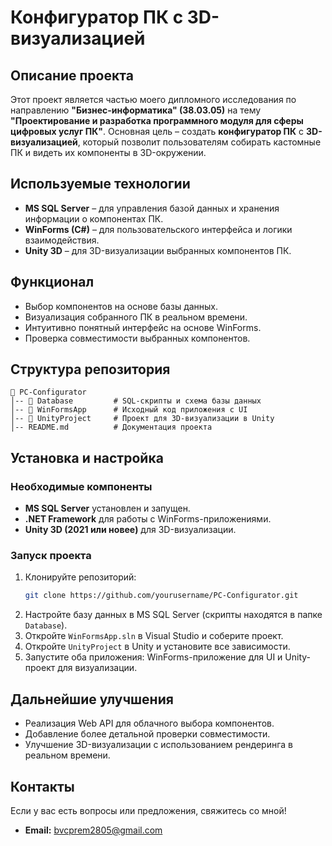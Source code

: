 # Конфигуратор ПК с 3D-визуализацией

## Описание проекта
Этот проект является частью моего дипломного исследования по направлению **"Бизнес-информатика" (38.03.05)** на тему **"Проектирование и разработка программного модуля для сферы цифровых услуг ПК"**. Основная цель – создать **конфигуратор ПК** с **3D-визуализацией**, который позволит пользователям собирать кастомные ПК и видеть их компоненты в 3D-окружении.

## Используемые технологии
- **MS SQL Server** – для управления базой данных и хранения информации о компонентах ПК.
- **WinForms (C#)** – для пользовательского интерфейса и логики взаимодействия.
- **Unity 3D** – для 3D-визуализации выбранных компонентов ПК.

## Функционал
- Выбор компонентов на основе базы данных.
- Визуализация собранного ПК в реальном времени.
- Интуитивно понятный интерфейс на основе WinForms.
- Проверка совместимости выбранных компонентов.

## Структура репозитория
```
📂 PC-Configurator
│-- 📂 Database         # SQL-скрипты и схема базы данных
│-- 📂 WinFormsApp      # Исходный код приложения с UI
│-- 📂 UnityProject     # Проект для 3D-визуализации в Unity
│-- README.md          # Документация проекта
```

## Установка и настройка
### Необходимые компоненты
- **MS SQL Server** установлен и запущен.
- **.NET Framework** для работы с WinForms-приложениями.
- **Unity 3D (2021 или новее)** для 3D-визуализации.

### Запуск проекта
1. Клонируйте репозиторий:
   ```bash
   git clone https://github.com/yourusername/PC-Configurator.git
   ```
2. Настройте базу данных в MS SQL Server (скрипты находятся в папке `Database`).
3. Откройте `WinFormsApp.sln` в Visual Studio и соберите проект.
4. Откройте `UnityProject` в Unity и установите все зависимости.
5. Запустите оба приложения: WinForms-приложение для UI и Unity-проект для визуализации.

## Дальнейшие улучшения
- Реализация Web API для облачного выбора компонентов.
- Добавление более детальной проверки совместимости.
- Улучшение 3D-визуализации с использованием рендеринга в реальном времени.

## Контакты
Если у вас есть вопросы или предложения, свяжитесь со мной!
- **Email:** bvcprem2805@gmail.com

